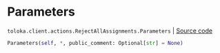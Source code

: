# Parameters
`toloka.client.actions.RejectAllAssignments.Parameters` | [Source code](https://github.com/Toloka/toloka-kit/blob/v1.2.1/src/client/actions.py#L213)

```python
Parameters(self, *, public_comment: Optional[str] = None)
```

